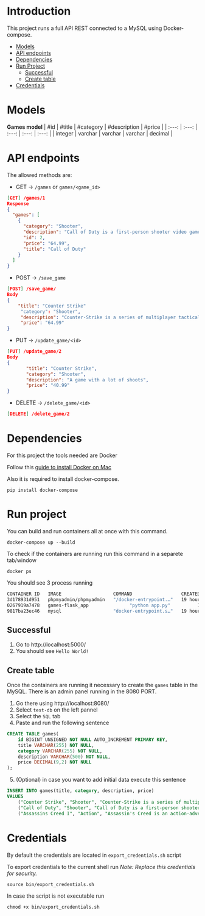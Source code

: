 # Introduction

This project runs a full API REST connected to a MySQL using Docker-compose.

- [Models](#models)
- [API endpoints](#api-endpoints)
- [Dependencies](#dependencies)
- [Run Project](#run-project)
    - [Successful](#successful)
    - [Create table](#create-table)
- [Credentials](#credentials)


# Models

**Games model**
| #id     | #title  | #category | #description | #price  |
| :---:   | :---:   | :---:     | :---:        | :---:   |
| integer | varchar | varchar   | varchar      | decimal |


# API endpoints

The allowed methods are:
 - GET -> `/games` or `games/<game_id>`
 ```json
 [GET] /games/1
 Response
 {
   "games": [
     {
       "category": "Shooter",
       "description": "Call of Duty is a first-person shooter video game franchise published by Activision.",
       "id": 2,
       "price": "64.99",
       "title": "Call of Duty"
     }
   ]
 }
 ```
 - POST -> `/save_game`
 ```json
 [POST] /save_game/
 Body
 {
     "title": "Counter Strike"
      "category": "Shooter",
      "description": "Counter-Strike is a series of multiplayer tactical first-person shooter video games in which teams of terrorists battle to perpetrate an act of terror while counter-terrorists try to prevent it.",
      "price": "64.99"
 }
 ```
 - PUT -> `/update_game/<id>`
 ```json
 [PUT] /update_game/2
 Body
 {
        "title": "Counter Strike",
        "category": "Shooter",
        "description": "A game with a lot of shoots",
        "price": "40.99"
 }
 ```
 - DELETE -> `/delete_game/<id>`
 ```json
 [DELETE] /delete_game/2
 ```

# Dependencies

For this project the tools needed are Docker

Follow this [guide to install Docker on Mac](https://docs.docker.com/desktop/install/mac-install/)

Also it is required to install docker-compose.
```
pip install docker-compose
```


# Run project

You can build and run containers all at once with this command.
```
docker-compose up --build
```

To check if the containers are running run this command in a separete tab/window
```
docker ps
```

You should see 3 process running
```bash
CONTAINER ID   IMAGE                   COMMAND                  CREATED        STATUS         PORTS                                                  NAMES
3d178931d951   phpmyadmin/phpmyadmin   "/docker-entrypoint.…"   19 hours ago   Up 5 seconds   0.0.0.0:8080->80/tcp, :::8080->80/tcp                  flask_db_admin_1
0267919a7478   games-flask_app               "python app.py"          19 hours ago   Up 6 seconds   0.0.0.0:5000->5000/tcp, :::5000->5000/tcp              games-flask_app_1
9817ba23ec46   mysql                   "docker-entrypoint.s…"   19 hours ago   Up 6 seconds   0.0.0.0:3306->3306/tcp, :::3306->3306/tcp, 33060/tcp   games-flask_app_db_1
```

## Successful
1. Go to http://localhost:5000/
2. You should see `Hello World!`


## Create table

Once the containers are running it necessary to create the `games` table in the MySQL.
There is an admin panel running in the 8080 PORT.

1. Go there using http://localhost:8080/
2. Select `test-db` on the left pannel
3. Select the `SQL` tab
4. Paste and run the following sentence
```SQL
CREATE TABLE games(
    id BIGINT UNSIGNED NOT NULL AUTO_INCREMENT PRIMARY KEY,
    title VARCHAR(255) NOT NULL,
    category VARCHAR(255) NOT NULL,
    description VARCHAR(500) NOT NULL,
    price DECIMAL(9,2) NOT NULL
);
```
5. (Optional) in case you want to add initial data execute this sentence
```SQL
INSERT INTO games(title, category, description, price)
VALUES 
    ("Counter Strike", "Shooter", "Counter-Strike is a series of multiplayer tactical first-person shooter video games in which teams of terrorists battle to perpetrate an act of terror while counter-terrorists try to prevent it.", 64.99),
    ("Call of Duty", "Shooter", "Call of Duty is a first-person shooter video game franchise published by Activision.", 64.99),
    ("Assassins Creed I", "Action", "Assassin's Creed is an action-adventure game developed by Ubisoft Montreal and published by Ubisoft. It is the first installment in the Assassin's Creed series.", 32.99);
```


# Credentials
By default the credentials are located in `export_credentials.sh` script

To export credentials to the current shell run
*_Note: Replace this credentials for security._*
```
source bin/export_credentials.sh
```

In case the script is not executable run
```
chmod +x bin/export_credentials.sh
```
